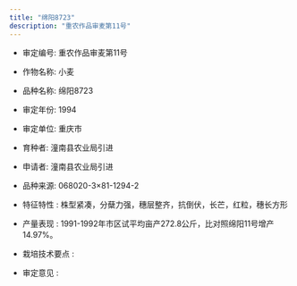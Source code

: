 ```yaml
---
title: "绵阳8723"
description: "重农作品审麦第11号"
---
```

* 审定编号:  重农作品审麦第11号

*  作物名称:  小麦

*  品种名称:  绵阳8723

*  审定年份:  1994

*  审定单位:  重庆市

* 育种者:  潼南县农业局引进

*  申请者:  潼南县农业局引进

*  品种来源:  068020-3×81-1294-2

*  特征特性 : 
株型紧凑，分蘖力强，穗层整齐，抗倒伏，长芒，红粒，穗长方形
 
*  产量表现 : 
1991-1992年市区试平均亩产272.8公斤，比对照绵阳11号增产14.97%。

*  栽培技术要点 : 


*  审定意见 : 

